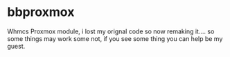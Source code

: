 # bbproxmox

Whmcs Proxmox module, i lost my orignal code so now remaking it.... so some things may work some not, if you see some thing you can help be my guest.
